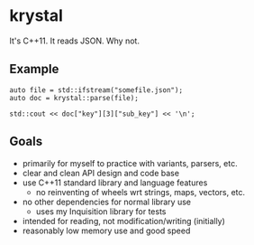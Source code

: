 krystal
=======

It's C++11. It reads JSON. Why not.

Example
-------

	auto file = std::ifstream("somefile.json");
	auto doc = krystal::parse(file);

	std::cout << doc["key"][3]["sub_key"] << '\n';


Goals
-----

- primarily for myself to practice with variants, parsers, etc.
- clear and clean API design and code base
- use C++11 standard library and language features
	- no reinventing of wheels wrt strings, maps, vectors, etc.
- no other dependencies for normal library use
	- uses my Inquisition library for tests
- intended for reading, not modification/writing (initially)
- reasonably low memory use and good speed

